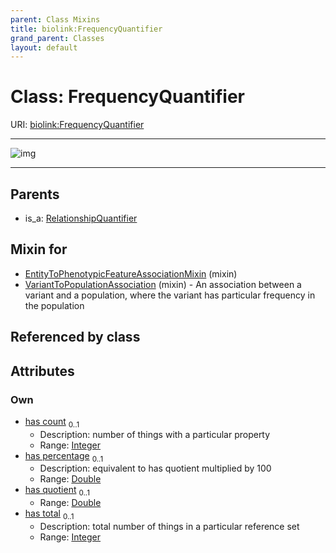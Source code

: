 ```yaml
---
parent: Class Mixins
title: biolink:FrequencyQuantifier
grand_parent: Classes
layout: default
---
```


# Class: FrequencyQuantifier




URI: [biolink:FrequencyQuantifier](https://w3id.org/biolink/vocab/FrequencyQuantifier)


---

![img](https://yuml.me/diagram/nofunky;dir:TB/class/[RelationshipQuantifier],[VariantToPopulationAssociation]uses%20-.-%3E[FrequencyQuantifier%7Chas_count:integer%20%3F;has_total:integer%20%3F;has_quotient:double%20%3F;has_percentage:double%20%3F],[EntityToPhenotypicFeatureAssociationMixin]uses%20-.-%3E[FrequencyQuantifier],[RelationshipQuantifier]%5E-[FrequencyQuantifier],[VariantToPopulationAssociation],[EntityToPhenotypicFeatureAssociationMixin])

---


## Parents

 *  is_a: [RelationshipQuantifier](RelationshipQuantifier.md)

## Mixin for

 * [EntityToPhenotypicFeatureAssociationMixin](EntityToPhenotypicFeatureAssociationMixin.md) (mixin) 
 * [VariantToPopulationAssociation](VariantToPopulationAssociation.md) (mixin)  - An association between a variant and a population, where the variant has particular frequency in the population

## Referenced by class


## Attributes


### Own

 * [has count](has_count.md)  <sub>0..1</sub>
     * Description: number of things with a particular property
     * Range: [Integer](types/Integer.md)
 * [has percentage](has_percentage.md)  <sub>0..1</sub>
     * Description: equivalent to has quotient multiplied by 100
     * Range: [Double](types/Double.md)
 * [has quotient](has_quotient.md)  <sub>0..1</sub>
     * Range: [Double](types/Double.md)
 * [has total](has_total.md)  <sub>0..1</sub>
     * Description: total number of things in a particular reference set
     * Range: [Integer](types/Integer.md)
